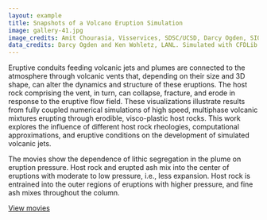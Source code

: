 ```yaml
---
layout: example
title: Snapshots of a Volcano Eruption Simulation 
image: gallery-41.jpg
image_credits: Amit Chourasia, Visservices, SDSC/UCSD, Darcy Ogden, SIO/UCSD
data_credits: Darcy Ogden and Ken Wohletz, LANL. Simulated with CFDLib software (Theoretical Division, LANL).  This work was supported by funding from Geophysics and Planetary Physics, LANL and NSF OCI-0503944
---
```

Eruptive conduits feeding volcanic jets and plumes are connected to the
atmosphere through volcanic vents that, depending on their size and 3D
shape, can alter the dynamics and structure of these eruptions. The host
rock comprising the vent, in turn, can collapse, fracture, and erode in
response to the eruptive flow field. These visualizations illustrate
results from fully coupled numerical simulations of high speed,
multiphase volcanic mixtures erupting through erodible, visco-plastic
host rocks. This work explores the influence of different host rock
rheologies, computational approximations, and eruptive conditions on the
development of simulated volcanic jets.

The movies show the dependence of lithic segregation in the plume on
eruption pressure. Host rock and erupted ash mix into the center of
eruptions with moderate to low pressure, i.e., less expansion. Host rock
is entrained into the outer regions of eruptions with higher pressure,
and fine ash mixes throughout the column.

[View movies](http://www.sdsc.edu/us/visservices/projects/volcano/index.html#high)
